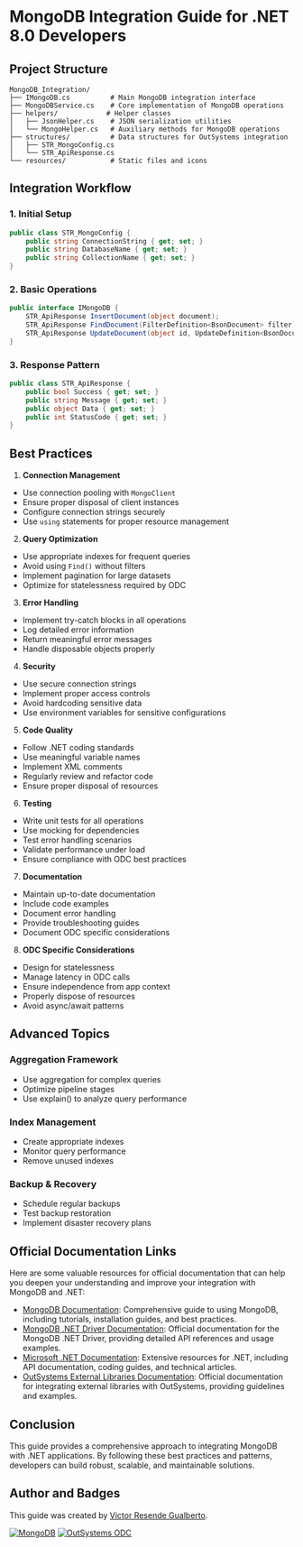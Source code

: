 # MongoDB Integration Guide for .NET 8.0 Developers

## Project Structure

```tree
MongoDB_Integration/
├── IMongoDB.cs          # Main MongoDB integration interface
├── MongoDBService.cs    # Core implementation of MongoDB operations
├── helpers/            # Helper classes
│   ├── JsonHelper.cs    # JSON serialization utilities
│   └── MongoHelper.cs   # Auxiliary methods for MongoDB operations
├── structures/          # Data structures for OutSystems integration
│   ├── STR_MongoConfig.cs 
│   └── STR_ApiResponse.cs 
└── resources/           # Static files and icons
```

## Integration Workflow

### 1. Initial Setup

```csharp
public class STR_MongoConfig {
    public string ConnectionString { get; set; }
    public string DatabaseName { get; set; }
    public string CollectionName { get; set; }
}
```

### 2. Basic Operations

```csharp
public interface IMongoDB {
    STR_ApiResponse InsertDocument(object document);
    STR_ApiResponse FindDocument(FilterDefinition<BsonDocument> filter);
    STR_ApiResponse UpdateDocument(object id, UpdateDefinition<BsonDocument> update);
}
```

### 3. Response Pattern

```csharp
public class STR_ApiResponse {
    public bool Success { get; set; }
    public string Message { get; set; }
    public object Data { get; set; }
    public int StatusCode { get; set; }
}
```

## Best Practices

1. **Connection Management**

- Use connection pooling with `MongoClient`
- Ensure proper disposal of client instances
- Configure connection strings securely
- Use `using` statements for proper resource management

2. **Query Optimization**

- Use appropriate indexes for frequent queries
- Avoid using `Find()` without filters
- Implement pagination for large datasets
- Optimize for statelessness required by ODC

3. **Error Handling**

- Implement try-catch blocks in all operations
- Log detailed error information
- Return meaningful error messages
- Handle disposable objects properly

4. **Security**

- Use secure connection strings
- Implement proper access controls
- Avoid hardcoding sensitive data
- Use environment variables for sensitive configurations

5. **Code Quality**

- Follow .NET coding standards
- Use meaningful variable names
- Implement XML comments
- Regularly review and refactor code
- Ensure proper disposal of resources

6. **Testing**

- Write unit tests for all operations
- Use mocking for dependencies
- Test error handling scenarios
- Validate performance under load
- Ensure compliance with ODC best practices

7. **Documentation**

- Maintain up-to-date documentation
- Include code examples
- Document error handling
- Provide troubleshooting guides
- Document ODC specific considerations

8. **ODC Specific Considerations**

- Design for statelessness
- Manage latency in ODC calls
- Ensure independence from app context
- Properly dispose of resources
- Avoid async/await patterns

## Advanced Topics

### Aggregation Framework

- Use aggregation for complex queries
- Optimize pipeline stages
- Use explain() to analyze query performance

### Index Management

- Create appropriate indexes
- Monitor query performance
- Remove unused indexes

### Backup & Recovery

- Schedule regular backups
- Test backup restoration
- Implement disaster recovery plans


## Official Documentation Links

Here are some valuable resources for official documentation that can help you deepen your understanding and improve your integration with MongoDB and .NET:

- [MongoDB Documentation](https://docs.mongodb.com): Comprehensive guide to using MongoDB, including tutorials, installation guides, and best practices.
- [MongoDB .NET Driver Documentation](https://www.mongodb.com/pt-br/docs/drivers/csharp/current/): Official documentation for the MongoDB .NET Driver, providing detailed API references and usage examples.
- [Microsoft .NET Documentation](https://docs.microsoft.com/en-us/dotnet/): Extensive resources for .NET, including API documentation, coding guides, and technical articles.
- [OutSystems External Libraries Documentation](https://success.outsystems.com/documentation/outsystems_developer_cloud/building_apps/extend_your_apps_with_custom_code/): Official documentation for integrating external libraries with OutSystems, providing guidelines and examples.


## Conclusion

This guide provides a comprehensive approach to integrating MongoDB with .NET applications. By following these best practices and patterns, developers can build robust, scalable, and maintainable solutions.


## Author and Badges

This guide was created by [Victor Resende Gualberto](https://www.linkedin.com/in/victorvrg/).

[![MongoDB](https://img.shields.io/badge/MongoDB-47A248?style=for-the-badge&logo=mongodb&logoColor=white)](https://www.mongodb.com/)
[![OutSystems ODC](https://img.shields.io/badge/OutSystems-ODC-blue?style=for-the-badge&logo=outsystems&logoColor=white)](https://www.outsystems.com/odc/)

